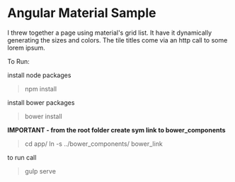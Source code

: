 # Angular Material Sample

I threw together a page using material's grid list.
It have it dynamically generating the sizes and colors. 
The tile titles come via an http call to some lorem ipsum.

To Run:

install node packages

> npm install

install bower packages

> bower install

**IMPORTANT - from the root folder create sym link to bower_components**

> cd app/
> ln -s ../bower_components/ bower_link

to run call 

> gulp serve





